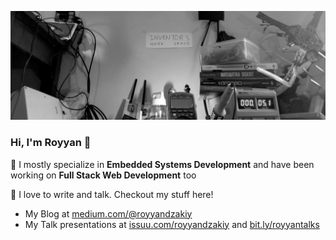 ![header](https://github.com/royyandzakiy/royyandzakiy/blob/master/docs/header.png)

### Hi, I'm Royyan 👋

📡 I mostly specialize in **Embedded Systems Development** and have been working on **Full Stack Web Development** too

📖 I love to write and talk. Checkout my stuff here!
- My Blog at [medium.com/@royyandzakiy](https://www.medium.com/@royyandzakiy)
- My Talk presentations at [issuu.com/royyandzakiy](https://www.issuu.com/royyandzakiy/) and [bit.ly/royyantalks](https://bit.ly/royyantalks)

<!--
**royyandzakiy/royyandzakiy** is a ✨ _special_ ✨ repository because its `README.md` (this file) appears on your GitHub profile.

Here are some ideas to get you started:

- 🔭 I’m currently working on ...
- 🌱 I’m currently learning ...
- 👯 I’m looking to collaborate on ...
- 🤔 I’m looking for help with ...
- 💬 Ask me about ...
- 📫 How to reach me: ...
- 😄 Pronouns: ...
- ⚡ Fun fact: ...
-->
